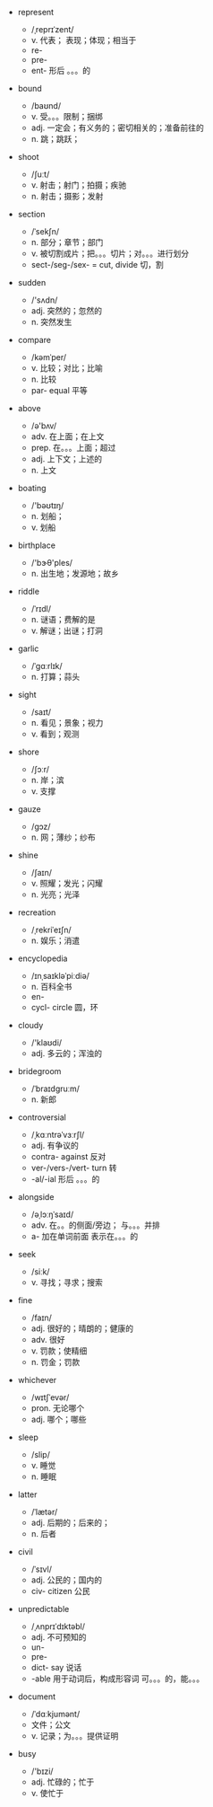 - represent
  - /ˌreprɪˈzent/
  - v. 代表； 表现；体现；相当于
  - re-
  - pre-
  - ent- 形后 。。。的
- bound
  - /baʊnd/
  - v. 受。。。限制；捆绑
  - adj. 一定会；有义务的；密切相关的；准备前往的
  - n. 跳；跳跃；
- shoot
  - /ʃuːt/
  - v. 射击；射门；拍摄；疾驰
  - n. 射击；摄影；发射
- section
  - /ˈsekʃn/
  - n. 部分；章节；部门
  - v. 被切割成片；把。。。切片；对。。。进行划分
  - sect-/seg-/sex- = cut, divide 切，割
- sudden
  - /'sʌdn/
  - adj. 突然的；忽然的
  - n. 突然发生
- compare
  - /kəmˈper/
  - v. 比较；对比；比喻
  - n. 比较
  - par- equal 平等
- above
  - /ə'bʌv/
  - adv. 在上面；在上文
  - prep. 在。。。上面；超过
  - adj. 上下文；上述的
  - n. 上文
- boating
  - /'bəʊtɪŋ/
  - n. 划船；
  - v. 划船
- birthplace
  - /'bɝθ'ples/
  - n. 出生地；发源地；故乡
- riddle
  - /ˈrɪdl/
  - n. 谜语；费解的是
  - v. 解谜；出谜；打洞
- garlic
  - /ˈɡɑːrlɪk/
  - n. 打算；蒜头
- sight
  - /saɪt/
  - n. 看见；景象；视力
  - v. 看到；观测
- shore
  - /ʃɔːr/
  - n. 岸；滨
  - v. 支撑
- gauze
  - /gɔz/
  - n. 网；薄纱；纱布
- shine
  - /ʃaɪn/
  - v. 照耀；发光；闪耀
  - n. 光亮；光泽
- recreation
  - /ˌrekriˈeɪʃn/
  - n. 娱乐；消遣
- encyclopedia

  - /ɪnˌsaɪkləˈpiːdiə/
  - n. 百科全书
  - en-
  - cycl- circle 圆，环

- cloudy
  - /'klaʊdi/
  - adj. 多云的；浑浊的
- bridegroom
  - /ˈbraɪdɡruːm/
  - n. 新郎
- controversial
  - /ˌkɑːntrəˈvɜːrʃl/
  - adj. 有争议的
  - contra- against 反对
  - ver-/vers-/vert- turn 转
  - -al/-ial 形后 。。。的
- alongside
  - /əˌlɔːŋˈsaɪd/
  - adv. 在。。的侧面/旁边； 与。。。并排
  - a- 加在单词前面 表示在。。。的
- seek
  - /siːk/
  - v. 寻找；寻求；搜索
- fine
  - /faɪn/
  - adj. 很好的；晴朗的；健康的
  - adv. 很好
  - v. 罚款；使精细
  - n. 罚金；罚款
- whichever
  - /wɪtʃˈevər/
  - pron. 无论哪个
  - adj. 哪个；哪些
- sleep
  - /slip/
  - v. 睡觉
  - n. 睡眠
- latter
  - /ˈlætər/
  - adj. 后期的；后来的；
  - n. 后者
- civil
  - /ˈsɪvl/
  - adj. 公民的；国内的
  - civ- citizen 公民
- unpredictable
  - /ˌʌnprɪˈdɪktəbl/
  - adj. 不可预知的
  - un-
  - pre-
  - dict- say 说话
  - -able 用于动词后，构成形容词 可。。。的，能。。。
- document
  - /ˈdɑːkjumənt/
  - 文件；公文
  - v. 记录；为。。。提供证明
- busy
  - /'bɪzi/
  - adj. 忙碌的；忙于
  - v. 使忙于
